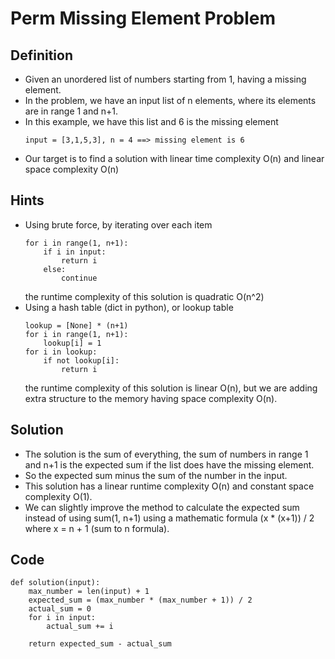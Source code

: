 # Perm Missing Element Problem

## Definition
- Given an unordered list of numbers starting from 1, having a missing element.
- In the problem, we have an input list of n elements, where its elements are in range 1 and n+1.
- In this example, we have this list and 6 is the missing element
    ```
    input = [3,1,5,3], n = 4 ==> missing element is 6
    ```
- Our target is to find a solution with linear time complexity O(n) and linear space complexity O(n)


## Hints
- Using brute force, by iterating over each item
    ```
    for i in range(1, n+1):
        if i in input:
            return i
        else:
            continue
    ```
    the runtime complexity of this solution is quadratic O(n^2)
- Using a hash table (dict in python), or lookup table
    ```
    lookup = [None] * (n+1)
    for i in range(1, n+1):
        lookup[i] = 1
    for i in lookup:
        if not lookup[i]:
            return i
    ```
    the runtime complexity of this solution is linear O(n), but we are adding extra structure to the memory having space complexity O(n).


## Solution
- The solution is the sum of everything, the sum of numbers in range 1 and n+1 is the expected sum if the list does have the missing element.
- So the expected sum minus the sum of the number in the input.
- This solution has a linear runtime complexity O(n) and constant space complexity O(1).
- We can slightly improve the method to calculate the expected sum instead of using sum(1, n+1) using a mathematic formula (x * (x+1)) / 2 where x = n + 1 (sum to n formula).


## Code
    def solution(input):
        max_number = len(input) + 1
        expected_sum = (max_number * (max_number + 1)) / 2
        actual_sum = 0
        for i in input:
            actual_sum += i

        return expected_sum - actual_sum
